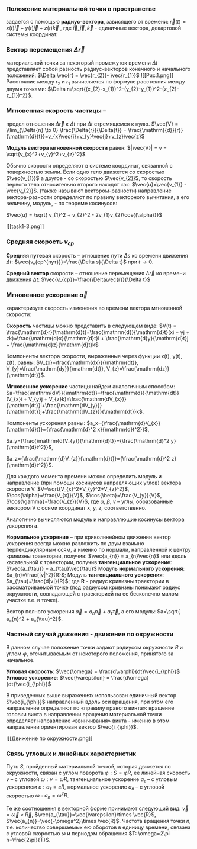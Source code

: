 ### Положение материальной точки в пространстве
задается с помощью **радиус-вектора**, зависящего от времени:
$\vec{r}(t)=x(t)\vec{i}+y(t)\vec{j}+z(t)\vec{k}$ , где $\vec{i}, \vec{j}, \vec{k}$ - единичные вектора, декартовой системы координат.

### Вектор перемещения $\Delta \vec{r}$ 
материальной точки за некоторый промежуток времени $\Delta{t}$ представляет собой разность радиус-векторов конечного и начального положений: $\Delta \vec{r} = \vec{r_{2}}- \vec{r_{1}}$
![[Рис.1.png]]
Расстояние между $r_{2}$ и $r_{1}$ вычисляется по формуле расстояния между двумя точками: $\Delta r=\sqrt{(x_{2}-x_{1})^2-(y_{2}-y_{1})^2-(z_{2}-z_{1})^2}$.

### Мгновенная скорость частицы  –
предел отношения $\Delta \vec{r}$ к $\Delta{t}$ при $\Delta{t}$ стремящемся к нулю. 
$\vec{V} = \\lim_{\Delta{n} \to 0} \frac{\Delta{r}}{\Delta{t}} = \frac{\mathrm{{d}}{r}}{\mathrm{d}{t}}=v_{x}\vec{i}+v_{y}\vec{j}+v_{z}\vec{z}$

**Модуль вектора мгновенной скорости** равен:
$|\vec{V}| = v = \sqrt{v_{x}^2+v_{y}^2+v_{z}^2}$

Обычно скорости определяют в системе координат, связанной с поверхностью земли. Если одно тело движется со скоростью $\vec{v_{1}}$ а другое - со скоростью $\vec{v_{2}}$, то скорость первого тела относительно второго находят как: $\vec{u}=\vec{v_{1}} - \vec{v_{2}}$. (также называют вектором-разности)
направление вектора-разности определяют по правилу векторного вычитания, а его величину, модуль, - по теореме косинусов:

$\vec{u} = \sqrt{ v_{1}^2 + v_{2}^2 - 2v_{1}v_{2}\cos{(\alpha)}}$

![[task1-3.png]]
### Средняя скорость $v_{ср}$
**Средняя путевая** скорость – отношение пути $\Delta s$ ко времени движения $\Delta t$:
$\vec{v_{ср^{пут}}}=\frac{\Delta s}{\Delta t}$ при $t \to 0$.

**Средний вектор** скорости – отношение перемещения $\Delta\vec{r}$ ко времени движения $\Delta t$:
$\vec{v_{ср}}=\frac{\Delta\vec{r}}{\Delta t}$ 
### Мгновенное ускорение $\vec{a}$ 
характеризует скорость изменения во времени вектора мгновенной скорости:

**Скорость** частицы можно представить в следующем виде:
$V(t) = \frac{\mathrm{d}r}{\mathrm{d}t}=\frac{\mathrm{d}}{\mathrm{d}t}(xi + yj + zk)=\frac{\mathrm{d}x}{\mathrm{d}t}i + \frac{\mathrm{d}y}{\mathrm{d}t}j + \frac{\mathrm{d}z}{\mathrm{d}t}k$

Компоненты вектора скорости, выраженные через функции x(t), y(t), z(t), равны: $V_{x}=\frac{\mathrm{dx}}{\mathrm{dt}}, V_{y}=\frac{\mathrm{dy}}{\mathrm{dt}}, V_{z}=\frac{\mathrm{dz}}{\mathrm{dt}}$.

**Мгновенное ускорение** частицы найдем аналогичным способом:
$a=\frac{\mathrm{dV}}{\mathrm{dt}}=\frac{\mathrm{d}}{\mathrm{dt}}(V_{x}i + V_{y}j + V_{z}k)=\frac{\mathrm{dV_{x}}}{\mathrm{dt}}i+\frac{\mathrm{dV_{y}}}{\mathrm{dt}}j+\frac{\mathrm{dV_{z}}}{\mathrm{dt}}k$.

Компоненты ускорения равны:
$a_x={\frac{\mathrm{d}V_{x}}{\mathrm{d}t}}={\frac{\mathrm{d}^2 x}{\mathrm{d}t^2}}$,

$a_y={\frac{\mathrm{d}V_{y}}{\mathrm{d}t}}={\frac{\mathrm{d}^2 y}{\mathrm{d}t^2}}$,

$a_z={\frac{\mathrm{d}V_{z}}{\mathrm{d}t}}={\frac{\mathrm{d}^2 z}{\mathrm{d}t^2}}$.

Для каждого момента времени можно определить модуль и направление (при помощи косинусов направляющих углов) вектора скорости V:
$V=\sqrt{V_{x}^2+V_{y}^2+V_{z}^2}$,
$\cos{\alpha}=\frac{V_{x}}{V}$, $\cos{\beta}=\frac{V_{y}}{V}$, $\cos{\gamma}=\frac{V_{z}}{V}$, где $\alpha$, $\beta$, $\gamma$ – углы, образованные вектором V c осями координат x, y, z, соответственно.

Аналогично вычисляются модуль и направляющие косинусы вектора ускорения **а**.

**Нормальное ускорение** – при криволинейном движении вектор ускорения всегда можно разложить по двум взаимно перпендикулярным осям, а именно по нормали, направленной к центру кривизны траектории, получив:
$\vec{a_{n}} = a_{n}\vec{n}$ 
или вдоль касательной к траектории, получив **тангенциальное ускорение**: $\vec{a_{\tau}} = a_{\tau}\vec{\tau}$
Модуль **нормального ускорения**: $a_{n}=\frac{|v|^2}{R}$;
Модуль **тангенциального ускорения**: $a_{\tau}=\frac{d|v|}{R}$; где **R** - радиус кривизны траектории в рассматриваемой точке (под радиусом кривизны понимают радиус окружности, совпадающей с траекторией на ее бесконечно малом участке т.е. в точке).

Вектор полного ускорения $\vec{a}=a_{n}\vec{n}+a_{\tau}\vec{\tau}$, а его модуль: $a=\sqrt{ a_{n}^2 + a_{\tau}^2}$.

### Частный случай движения - движение по окружности
В данном случае положение точки задают радиусом окружности $R$ и углом $\varphi$, отсчитываемым от некоторого положения, принятого за начальное.

**Угловая скорость**: $\vec{\omega} = \frac{d\varphi}{dt}\vec{i_{\phi}}$
**Угловое ускорение**: $\vec{\varepsilon} = \frac{d\omega}{dt}\vec{i_{\phi}}$

В приведенных выше выражениях использован единичный вектор $\vec{i_{\phi}}$ направленный вдоль оси вращения, при этом его направление определяют по «правилу правого винта»: вращение головки винта в направлении вращения материальной точки определяет направление «ввинчивания» винта - именно в этом направлении ориентирован вектор $\vec{i_{\phi}}$.

![[Движение по окружности.png]]

### Связь угловых и линейных характеристик

Путь $S$, пройденный материальной точкой, которая движется по окружности, связан с углом поворота $\varphi: S=\varphi R$, 
ее линейная скорость $v$ – с угловой $\omega: v=\omega R$, 
тангенциальное ускорение $a_{\tau}$ – с угловым ускорением $\varepsilon: a_{\tau}=\varepsilon R$, 
нормальное ускорение $a_{n}$ – с угловой скоростью $\omega: a_{n} = \omega^2 R$. 

Те же соотношения в векторной форме принимают следующий вид:
$\vec{v}=\vec{\omega}\times \vec{R}$,
$\vec{a_{\tau}}=\vec{\varepsilon}\times \vec{R}$,
$\vec{a_{n}}=\vec{-\omega^2}\times \vec{R}$. 
Частота вращения точки $n$, т.е. количество совершаемых ею оборотов в единицу времени, связана с угловой скоростью $\omega$ и периодом обращения $T: \omega=2\pi n=\frac{2\pi}{T}$.
